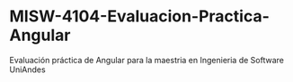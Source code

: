 # MISW-4104-Evaluacion-Practica-Angular
Evaluación práctica de Angular para la maestria en Ingenieria de Software UniAndes
